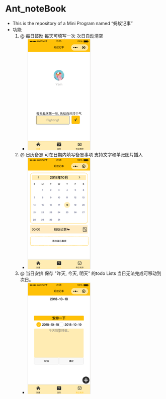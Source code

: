 # Ant_noteBook
  * This is the repository of a Mini Program named “蚂蚁记事”
  * 功能
    1. @ 每日鼓励 每天可填写一次 次日自动清空
       * <img src="./readmeImgs/index.png" width="200px" height="355px"/>
    2. @ 日历备忘 可在日期内填写备忘事项 支持文字和单张图片插入
       * <img src="./readmeImgs/calendar.png" width="200px" height="355px"/>
    3. @ 当日安排 保存 "昨天, 今天, 明天" 的todo Lists 当日无法完成可移动到次日。
       * <img src="./readmeImgs/todo.png" width="200px" height="355px"/>
